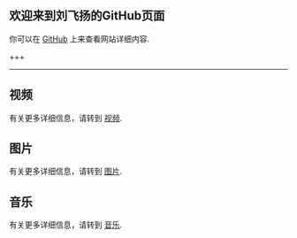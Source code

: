 ## 欢迎来到刘飞扬的GitHub页面

你可以在 [GitHub](https://github.com/SimonLiu296/simonliu296.github.io) 上来查看网站详细内容.

+++

---

## 视频

有关更多详细信息，请转到 [视频](./video).

## 图片

有关更多详细信息，请转到 [图片](./pic).

## 音乐

有关更多详细信息，请转到 [音乐](./music).

